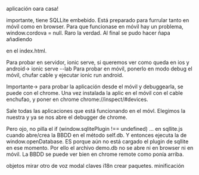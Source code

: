aplicación oara casa!

importante, tiene SQLLite embebido. Está preparado para furrular tanto en móvil como en browser.
Para que funcionase en móvil hay un problema, window.cordova = null. Raro la verdad. Al final se pudo hacer ñapa añadiendo  
<script>window.phonegap = {}</script> en el index.html.

Para probar en servidor, ionic serve, si queremos ver como queda en ios y android-> ionic serve --lab
Para probar en móvil, ponerlo en modo debug el móvil, chufar cable y ejecutar ionic run android.

Importante-> para probar la aplicación desde el móvil y debuggearla, se puede con el chrome.
Una vez instalada la aplic en el móvil con el cable enchufao, y poner en chrome chrome://inspect/#devices.

Sale todas las aplicaciones que está funcionando en el móvl. Elegimos la nuestra y ya se nos abre el debugger de
chrome.   

Pero ojo, no pilla el if (window.sqlitePlugin !== undefined) ... en sqllite.js cuando abre/crea la BBDD en el 
método self.db. Y entonces ejecuta la de window.openDatabase. ES porque aún no está cargado el plugin de sqllite en ese momento.
Por ello el archivo demo.db no se abre ni en browser ni en móvil. 
La BBDD se puede ver bien en chrome remote como ponía arriba.



objetos
mirar otro de voz
modal
claves i18n
crear paquetes.
minificación